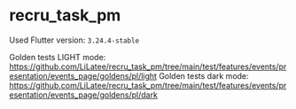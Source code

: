 # recru_task_pm

Used Flutter version: `3.24.4-stable`

Golden tests LIGHT mode: https://github.com/LiLatee/recru_task_pm/tree/main/test/features/events/presentation/events_page/goldens/pl/light
Golden tests dark mode: https://github.com/LiLatee/recru_task_pm/tree/main/test/features/events/presentation/events_page/goldens/pl/dark

